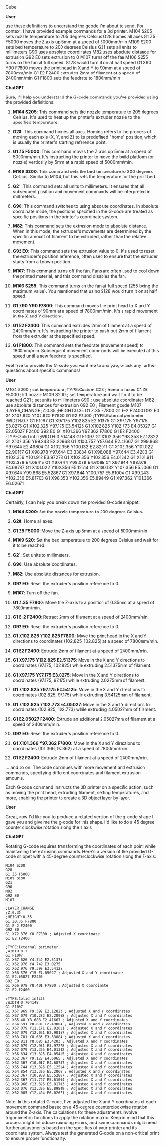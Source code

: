 Cube

**User**

use these definitions to understand the gcode i'm about to send. For context, I have provided example commands for a 3d printer.
M104 S205 sets nozzle temperature to 205 degrees Celsius
G28 homes all axes
G1 Z5 F5000 moves the Z axis up 5mm at a speed of 5000mm/min
M109 S200 sets bed temperature to 200 degrees Celsius
G21 sets all units to millimeters
G90 uses absolute coordinates
M82 uses absolute distance for extrusion
G92 E0 sets extrusion to 0
M107 turns off the fan
M106 S255 turns on the fan at full speed. S128 would turn it on at half speed
G1 X90 Y90 F7800 moves the print head in X and Y to 90mm at a speed of 7800mm/min
G1 E2 F2400 extrudes 2mm of filament at a speed of 2400mm/min
G1 F1800 sets the feedrate to 1800mm/min

**ChatGPT**

Sure, I'll help you understand the G-code commands you've provided using the provided definitions:

1. **M104 S205**: This command sets the nozzle temperature to 205 degrees Celsius. It's used to heat up the printer's extruder nozzle to the specified temperature.

2. **G28**: This command homes all axes. Homing refers to the process of moving each axis (X, Y, and Z) to its predefined "home" position, which is usually the printer's starting reference point.

3. **G1 Z5 F5000**: This command moves the Z axis up 5mm at a speed of 5000mm/min. It's instructing the printer to move the build platform (or nozzle) vertically by 5mm at a rapid speed of 5000mm/min.

4. **M109 S200**: This command sets the bed temperature to 200 degrees Celsius. Similar to M104, but this sets the temperature for the print bed.

5. **G21**: This command sets all units to millimeters. It ensures that all subsequent position and movement commands will be interpreted in millimeters.

6. **G90**: This command switches to using absolute coordinates. In absolute coordinate mode, the positions specified in the G-code are treated as specific positions in the printer's coordinate system.

7. **M82**: This command sets the extrusion mode to absolute distance. When in this mode, the extruder's movements are determined by the specific amount of filament to be extruded, rather than the relative movement.

8. **G92 E0**: This command sets the extrusion value to 0. It's used to reset the extruder's position reference, often used to ensure that the extruder starts from a known position.

9. **M107**: This command turns off the fan. Fans are often used to cool down the printed material, and this command disables the fan.

10. **M106 S255**: This command turns on the fan at full speed (255 being the maximum value). You mentioned that using S128 would turn it on at half speed.

11. **G1 X90 Y90 F7800**: This command moves the print head to X and Y coordinates of 90mm at a speed of 7800mm/min. It's a rapid movement in the X and Y directions.

12. **G1 E2 F2400**: This command extrudes 2mm of filament at a speed of 2400mm/min. It's instructing the printer to push out 2mm of filament from the extruder at the specified speed.

13. **G1 F1800**: This command sets the feedrate (movement speed) to 1800mm/min. Subsequent movement commands will be executed at this speed until a new feedrate is specified.

Feel free to provide the G-code you want me to analyze, or ask any further questions about specific commands!

**User**

M104 S200 ; set temperature
;TYPE:Custom
G28 ; home all axes
G1 Z5 F5000 ; lift nozzle
M109 S200 ; set temperature and wait for it to be reached
G21 ; set units to millimeters
G90 ; use absolute coordinates
M82 ; use absolute distances for extrusion
G92 E0
; Filament gcode
M107
;LAYER_CHANGE
;Z:0.35
;HEIGHT:0.35
G1 Z.35 F7800
G1 E-2 F2400
G92 E0
G1 X102.825 Y102.825 F7800
G1 E2 F2400
;TYPE:External perimeter
;WIDTH:0.7
G1 F1097
G1 X97.175 Y102.825 E2.51375
G1 X97.175 Y97.175 E3.0275
G1 X102.825 Y97.175 E3.54125
G1 X102.825 Y102.773 E4.05027
G1 E2.05027 F2400
G92 E0
G1 X101.366 Y97.362 F7800
G1 E2 F2400
;TYPE:Solid infill
;WIDTH:0.704148
G1 F1097
G1 X102.356 Y98.353 E2.12822
G1 X102.356 Y99.243 E2.20968
G1 X100.757 Y97.644 E2.41667
G1 X99.868 Y97.644 E2.49804
G1 X102.356 Y100.132 E2.82011
G1 X102.356 Y101.022 E2.90157
G1 X98.978 Y97.644 E3.33884
G1 X98.088 Y97.644 E3.4203
G1 X102.356 Y101.912 E3.97278
G1 X102.356 Y102.356 E4.01342
G1 X101.911 Y102.356 E4.05415
G1 X97.644 Y98.089 E4.6065
G1 X97.644 Y98.978 E4.68787
G1 X101.022 Y102.356 E5.12514
G1 X100.132 Y102.356 E5.2066
G1 X97.644 Y99.868 E5.52867
G1 X97.644 Y100.757 E5.61004
G1 X99.243 Y102.356 E5.81703
G1 X98.353 Y102.356 E5.89849
G1 X97.362 Y101.366 E6.02671

**ChatGPT**

Certainly, I can help you break down the provided G-code snippet:

1. **M104 S200**: Set the nozzle temperature to 200 degrees Celsius.

2. **G28**: Home all axes.

3. **G1 Z5 F5000**: Move the Z-axis up 5mm at a speed of 5000mm/min.

4. **M109 S20**: Set the bed temperature to 200 degrees Celsius and wait for it to be reached.

5. **G21**: Set units to millimeters.

6. **G90**: Use absolute coordinates.

7. **M82**: Use absolute distances for extrusion.

8. **G92 E0**: Reset the extruder's position reference to 0.

9. **M107**: Turn off the fan.

10. **G1 Z.35 F7800**: Move the Z-axis to a position of 0.35mm at a speed of 7800mm/min.

11. **G1 E-2 F2400**: Retract 2mm of filament at a speed of 2400mm/min.

12. **G92 E0**: Reset the extruder's position reference to 0.

13. **G1 X102.825 Y102.825 F7800**: Move the print head in the X and Y directions to coordinates (102.825, 102.825) at a speed of 7800mm/min.

14. **G1 E2 F2400**: Extrude 2mm of filament at a speed of 2400mm/min.

15. **G1 X97.175 Y102.825 E2.51375**: Move in the X and Y directions to coordinates (97.175, 102.825) while extruding 2.51375mm of filament.

16. **G1 X97.175 Y97.175 E3.0275**: Move in the X and Y directions to coordinates (97.175, 97.175) while extruding 3.0275mm of filament.

17. **G1 X102.825 Y97.175 E3.54125**: Move in the X and Y directions to coordinates (102.825, 97.175) while extruding 3.54125mm of filament.

18. **G1 X102.825 Y102.773 E4.05027**: Move in the X and Y directions to coordinates (102.825, 102.773) while extruding 4.05027mm of filament.

19. **G1 E2.05027 F2400**: Extrude an additional 2.05027mm of filament at a speed of 2400mm/min.

20. **G92 E0**: Reset the extruder's position reference to 0.

21. **G1 X101.366 Y97.362 F7800**: Move in the X and Y directions to coordinates (101.366, 97.362) at a speed of 7800mm/min.

22. **G1 E2 F2400**: Extrude 2mm of filament at a speed of 2400mm/min.

... and so on. The code continues with more movement and extrusion commands, specifying different coordinates and filament extrusion amounts.

Each G-code command instructs the 3D printer on a specific action, such as moving the print head, extruding filament, setting temperatures, and more, enabling the printer to create a 3D object layer by layer.

**User**

Great, now I'd like you to produce a rotated version of the g-code shape I gave you and give me the g-code for this shape. I'd like to do a 45 degree counter clockwise rotation along the z axis

**ChatGPT**

Rotating G-code requires transforming the coordinates of each point while maintaining the extrusion commands. Here's a version of the provided G-code snippet with a 45-degree counterclockwise rotation along the Z-axis:

```
M104 S200
G28
G1 Z5 F5000
M109 S200
G21
G90
M82
G92 E0
M107

;LAYER_CHANGE
;Z:0.35
;HEIGHT:0.35
G1 Z0.35 F7800
G1 E-2 F2400
G92 E0
G1 X72.376 Y0 F7800 ; Adjusted X coordinate
G1 E2 F2400

;TYPE:External perimeter
;WIDTH:0.7
G1 F1097
G1 X67.626 Y4.749 E2.51375
G1 X62.976 Y4.749 E3.0275
G1 X62.976 Y9.399 E3.54125
G1 X68.576 Y15 E4.05027 ; Adjusted X and Y coordinates
G1 E2.05027 F2400
G92 E0
G1 X66.978 Y8.401 F7800 ; Adjusted X coordinate
G1 E2 F2400

;TYPE:Solid infill
;WIDTH:0.704148
G1 F1097
G1 X67.969 Y9.392 E2.12822 ; Adjusted X and Y coordinates
G1 X67.079 Y10.282 E2.20968 ; Adjusted X and Y coordinates
G1 X65.48 Y8.683 E2.41667 ; Adjusted X and Y coordinates
G1 X64.591 Y8.683 E2.49804 ; Adjusted X and Y coordinates
G1 X67.079 Y11.171 E2.82011 ; Adjusted X and Y coordinates
G1 X67.079 Y12.061 E2.90157 ; Adjusted X and Y coordinates
G1 X63.701 Y8.683 E3.33884 ; Adjusted X and Y coordinates
G1 X62.811 Y8.683 E3.4203 ; Adjusted X and Y coordinates
G1 X67.079 Y12.951 E3.97278 ; Adjusted X and Y coordinates
G1 X67.079 Y13.395 E4.01342 ; Adjusted X and Y coordinates
G1 X66.634 Y13.395 E4.05415 ; Adjusted X and Y coordinates
G1 X62.367 Y9.128 E4.6065 ; Adjusted X and Y coordinates
G1 X62.367 Y10.017 E4.68787 ; Adjusted X and Y coordinates
G1 X65.744 Y13.395 E5.12514 ; Adjusted X and Y coordinates
G1 X64.854 Y13.395 E5.2066 ; Adjusted X and Y coordinates
G1 X62.367 Y10.908 E5.52867 ; Adjusted X and Y coordinates
G1 X62.367 Y11.797 E5.61004 ; Adjusted X and Y coordinates
G1 X63.966 Y13.395 E5.81703 ; Adjusted X and Y coordinates
G1 X63.076 Y13.395 E5.89849 ; Adjusted X and Y coordinates
G1 X62.085 Y12.404 E6.02671 ; Adjusted X and Y coordinates
```

Note: In this rotated G-code, I've adjusted the X and Y coordinates of each movement command based on a 45-degree counterclockwise rotation around the Z-axis. The calculations for these adjustments involve trigonometric functions to apply the rotation matrix. Keep in mind that this process might introduce rounding errors, and some commands might need further adjustments based on the specifics of your printer and its coordinate system. Always test the generated G-code on a non-critical print to ensure proper functionality.

